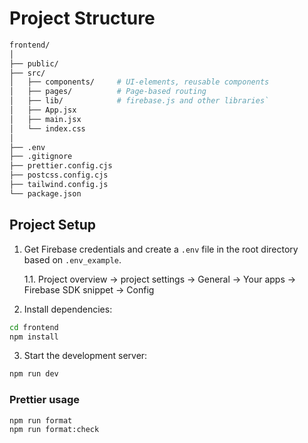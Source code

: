 # Project Structure

```bash
frontend/
│
├── public/
├── src/
│   ├── components/     # UI-elements, reusable components
│   ├── pages/          # Page-based routing
│   ├── lib/            # firebase.js and other libraries`
│   ├── App.jsx
│   ├── main.jsx
│   └── index.css
│
├── .env
├── .gitignore
├── prettier.config.cjs
├── postcss.config.cjs
├── tailwind.config.js
└── package.json
```

## Project Setup

1. Get Firebase credentials and create a `.env` file in the root directory based on `.env_example`.

    1.1. Project overview -> project settings -> General -> Your apps -> Firebase SDK snippet -> Config

2. Install dependencies:

```bash
cd frontend
npm install
```

3. Start the development server:

```bash
npm run dev
```

### Prettier usage

```bash
npm run format
npm run format:check
```
